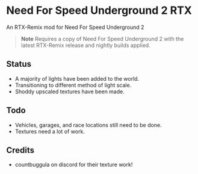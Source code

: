 # Need For Speed Underground 2 RTX
An RTX-Remix mod for Need For Speed Underground 2

> **Note**
> Requires a copy of Need For Speed Underground 2 with the latest RTX-Remix release and nightly builds applied.

## Status
- A majority of lights have been added to the world.
- Transitioning to different method of light scale.
- Shoddy upscaled textures have been made.

## Todo
- Vehicles, garages, and race locations still need to be done.
- Textures need a lot of work.

## Credits
- countbuggula on discord for their texture work!